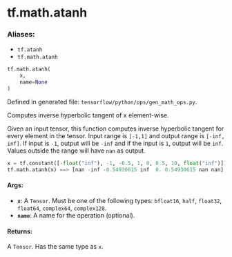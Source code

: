<div itemscope itemtype="http://developers.google.com/ReferenceObject">
<meta itemprop="name" content="tf.math.atanh" />
<meta itemprop="path" content="Stable" />
</div>

# tf.math.atanh

### Aliases:

* `tf.atanh`
* `tf.math.atanh`

``` python
tf.math.atanh(
    x,
    name=None
)
```



Defined in generated file: `tensorflow/python/ops/gen_math_ops.py`.

Computes inverse hyperbolic tangent of x element-wise.

  Given an input tensor, this function computes inverse hyperbolic tangent
  for every element in the tensor. Input range is `[-1,1]` and output range is
  `[-inf, inf]`. If input is `-1`, output will be `-inf` and if the
  input is `1`, output will be `inf`. Values outside the range will have
  `nan` as output.

  ```python
  x = tf.constant([-float("inf"), -1, -0.5, 1, 0, 0.5, 10, float("inf")])
  tf.math.atanh(x) ==> [nan -inf -0.54930615 inf  0. 0.54930615 nan nan]
  ```

#### Args:

* <b>`x`</b>: A `Tensor`. Must be one of the following types: `bfloat16`, `half`, `float32`, `float64`, `complex64`, `complex128`.
* <b>`name`</b>: A name for the operation (optional).


#### Returns:

A `Tensor`. Has the same type as `x`.